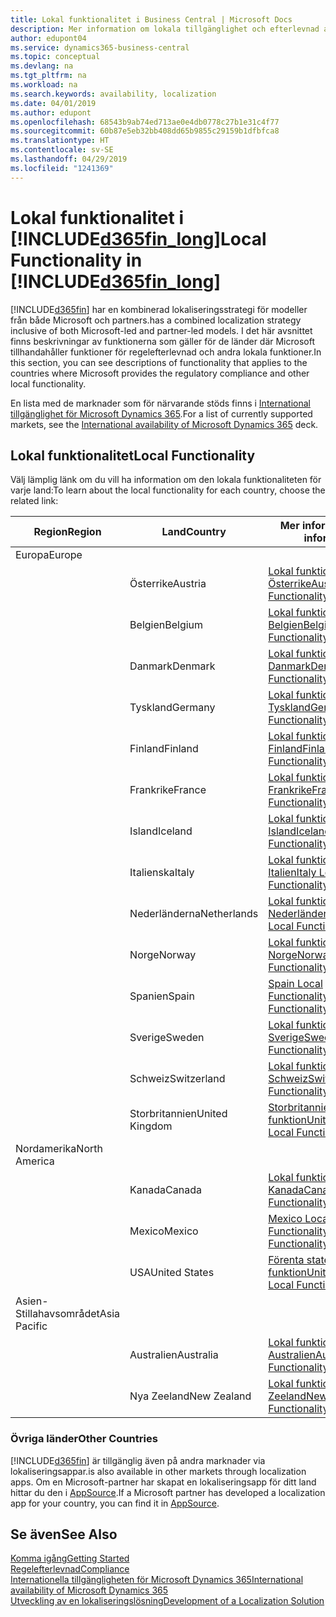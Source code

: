```yaml
---
title: Lokal funktionalitet i Business Central | Microsoft Docs
description: Mer information om lokala tillgänglighet och efterlevnad av Dynamics 365 Business Central.
author: edupont04
ms.service: dynamics365-business-central
ms.topic: conceptual
ms.devlang: na
ms.tgt_pltfrm: na
ms.workload: na
ms.search.keywords: availability, localization
ms.date: 04/01/2019
ms.author: edupont
ms.openlocfilehash: 68543b9ab74ed713ae0e4db0778c27b1e31c4f77
ms.sourcegitcommit: 60b87e5eb32bb408dd65b9855c29159b1dfbfca8
ms.translationtype: HT
ms.contentlocale: sv-SE
ms.lasthandoff: 04/29/2019
ms.locfileid: "1241369"
---
```

# <a name="local-functionality-in-included365finlongincludesd365finlongmdmd"></a><span data-ttu-id="080ca-103">Lokal funktionalitet i [!INCLUDE[d365fin_long](includes/d365fin_long_md.md)]</span><span class="sxs-lookup"><span data-stu-id="080ca-103">Local Functionality in [!INCLUDE[d365fin_long](includes/d365fin_long_md.md)]</span></span>
[!INCLUDE[d365fin](includes/d365fin_md.md)] <span data-ttu-id="080ca-104">har en kombinerad lokaliseringsstrategi för modeller från både Microsoft och partners.</span><span class="sxs-lookup"><span data-stu-id="080ca-104">has a combined localization strategy inclusive of both Microsoft-led and partner-led models.</span></span> <span data-ttu-id="080ca-105">I det här avsnittet finns beskrivningar av funktionerna som gäller för de länder där Microsoft tillhandahåller funktioner för regelefterlevnad och andra lokala funktioner.</span><span class="sxs-lookup"><span data-stu-id="080ca-105">In this section, you can see descriptions of functionality that applies to the countries where Microsoft provides the regulatory compliance and other local functionality.</span></span>  

<span data-ttu-id="080ca-106">En lista med de marknader som för närvarande stöds finns i [International tillgänglighet för Microsoft Dynamics 365](https://docs.microsoft.com/en-us/dynamics365/get-started/availability).</span><span class="sxs-lookup"><span data-stu-id="080ca-106">For a list of currently supported markets, see the [International availability of Microsoft Dynamics 365](https://docs.microsoft.com/en-us/dynamics365/get-started/availability) deck.</span></span>  

## <a name="local-functionality"></a><span data-ttu-id="080ca-107">Lokal funktionalitet</span><span class="sxs-lookup"><span data-stu-id="080ca-107">Local Functionality</span></span>
<span data-ttu-id="080ca-108">Välj lämplig länk om du vill ha information om den lokala funktionaliteten för varje land:</span><span class="sxs-lookup"><span data-stu-id="080ca-108">To learn about the local functionality for each country, choose the related link:</span></span>

| <span data-ttu-id="080ca-109">Region</span><span class="sxs-lookup"><span data-stu-id="080ca-109">Region</span></span> | <span data-ttu-id="080ca-110">Land</span><span class="sxs-lookup"><span data-stu-id="080ca-110">Country</span></span> | <span data-ttu-id="080ca-111">Mer information</span><span class="sxs-lookup"><span data-stu-id="080ca-111">More information</span></span> |
| --- | --- |--- |
| <span data-ttu-id="080ca-112">Europa</span><span class="sxs-lookup"><span data-stu-id="080ca-112">Europe</span></span> |  | |
|        | <span data-ttu-id="080ca-113">Österrike</span><span class="sxs-lookup"><span data-stu-id="080ca-113">Austria</span></span> | [<span data-ttu-id="080ca-114">Lokal funktionalitet för Österrike</span><span class="sxs-lookup"><span data-stu-id="080ca-114">Austria Local Functionality</span></span>](localfunctionality/austria/austria-local-functionality.md) |
|        | <span data-ttu-id="080ca-115">Belgien</span><span class="sxs-lookup"><span data-stu-id="080ca-115">Belgium</span></span> |  [<span data-ttu-id="080ca-116">Lokal funktionalitet för Belgien</span><span class="sxs-lookup"><span data-stu-id="080ca-116">Belgium Local Functionality</span></span>](localfunctionality/belgium/belgium-local-functionality.md) |
|        | <span data-ttu-id="080ca-117">Danmark</span><span class="sxs-lookup"><span data-stu-id="080ca-117">Denmark</span></span> | [<span data-ttu-id="080ca-118">Lokal funktionalitet för Danmark</span><span class="sxs-lookup"><span data-stu-id="080ca-118">Denmark Local Functionality</span></span>](localfunctionality/denmark/denmark-local-functionality.md) |
|        | <span data-ttu-id="080ca-119">Tyskland</span><span class="sxs-lookup"><span data-stu-id="080ca-119">Germany</span></span> | [<span data-ttu-id="080ca-120">Lokal funktionalitet för Tyskland</span><span class="sxs-lookup"><span data-stu-id="080ca-120">Germany Local Functionality</span></span>](localfunctionality/germany/germany-local-functionality.md) |
|        | <span data-ttu-id="080ca-121">Finland</span><span class="sxs-lookup"><span data-stu-id="080ca-121">Finland</span></span> | [<span data-ttu-id="080ca-122">Lokal funktionalitet för Finland</span><span class="sxs-lookup"><span data-stu-id="080ca-122">Finland Local Functionality</span></span>](localfunctionality/finland/finland-local-functionality.md) |
|        | <span data-ttu-id="080ca-123">Frankrike</span><span class="sxs-lookup"><span data-stu-id="080ca-123">France</span></span> | [<span data-ttu-id="080ca-124">Lokal funktionalitet för Frankrike</span><span class="sxs-lookup"><span data-stu-id="080ca-124">France Local Functionality</span></span>](localfunctionality/france/france-local-functionality.md) |
|        | <span data-ttu-id="080ca-125">Island</span><span class="sxs-lookup"><span data-stu-id="080ca-125">Iceland</span></span> | [<span data-ttu-id="080ca-126">Lokal funktionalitet för Island</span><span class="sxs-lookup"><span data-stu-id="080ca-126">Iceland Local Functionality</span></span>](localfunctionality/iceland/iceland-local-functionality.md) |
|        | <span data-ttu-id="080ca-127">Italienska</span><span class="sxs-lookup"><span data-stu-id="080ca-127">Italy</span></span> | [<span data-ttu-id="080ca-128">Lokal funktionalitet för Italien</span><span class="sxs-lookup"><span data-stu-id="080ca-128">Italy Local Functionality</span></span>](localfunctionality/italy/italy-local-functionality.md) |
|        | <span data-ttu-id="080ca-129">Nederländerna</span><span class="sxs-lookup"><span data-stu-id="080ca-129">Netherlands</span></span> | [<span data-ttu-id="080ca-130">Lokal funktionalitet för Nederländerna</span><span class="sxs-lookup"><span data-stu-id="080ca-130">Netherlands Local Functionality</span></span>](localfunctionality/netherlands/netherlands-local-functionality.md) |
|        | <span data-ttu-id="080ca-131">Norge</span><span class="sxs-lookup"><span data-stu-id="080ca-131">Norway</span></span> | [<span data-ttu-id="080ca-132">Lokal funktionalitet för Norge</span><span class="sxs-lookup"><span data-stu-id="080ca-132">Norway Local Functionality</span></span>](localfunctionality/norway/norway-local-functionality.md) |
|        | <span data-ttu-id="080ca-133">Spanien</span><span class="sxs-lookup"><span data-stu-id="080ca-133">Spain</span></span> | [<span data-ttu-id="080ca-134">Spain Local Functionality</span><span class="sxs-lookup"><span data-stu-id="080ca-134">Spain Local Functionality</span></span>](localfunctionality/spain/spain-local-functionality.md) |
|        | <span data-ttu-id="080ca-135">Sverige</span><span class="sxs-lookup"><span data-stu-id="080ca-135">Sweden</span></span> | [<span data-ttu-id="080ca-136">Lokal funktionalitet för Sverige</span><span class="sxs-lookup"><span data-stu-id="080ca-136">Sweden Local Functionality</span></span>](localfunctionality/sweden/sweden-local-functionality.md) |
|        | <span data-ttu-id="080ca-137">Schweiz</span><span class="sxs-lookup"><span data-stu-id="080ca-137">Switzerland</span></span> | [<span data-ttu-id="080ca-138">Lokal funktionalitet för Schweiz</span><span class="sxs-lookup"><span data-stu-id="080ca-138">Switzerland Local Functionality</span></span>](localfunctionality/switzerland/switzerland-local-functionality.md) |
|        | <span data-ttu-id="080ca-139">Storbritannien</span><span class="sxs-lookup"><span data-stu-id="080ca-139">United Kingdom</span></span> | [<span data-ttu-id="080ca-140">Storbritannien, lokal funktion</span><span class="sxs-lookup"><span data-stu-id="080ca-140">United Kingdom Local Functionality</span></span>](localfunctionality/unitedkingdom/united-kingdom-local-functionality.md) |
| <span data-ttu-id="080ca-141">Nordamerika</span><span class="sxs-lookup"><span data-stu-id="080ca-141">North America</span></span> |       |  |
|        | <span data-ttu-id="080ca-142">Kanada</span><span class="sxs-lookup"><span data-stu-id="080ca-142">Canada</span></span>|[<span data-ttu-id="080ca-143">Lokal funktionalitet för Kanada</span><span class="sxs-lookup"><span data-stu-id="080ca-143">Canada Local Functionality</span></span>](localfunctionality/canada/canada-local-functionality.md) |
|        | <span data-ttu-id="080ca-144">Mexico</span><span class="sxs-lookup"><span data-stu-id="080ca-144">Mexico</span></span> | [<span data-ttu-id="080ca-145">Mexico Local Functionality</span><span class="sxs-lookup"><span data-stu-id="080ca-145">Mexico Local Functionality</span></span>](localfunctionality/mexico/mexico-local-functionality.md) |
|        | <span data-ttu-id="080ca-146">USA</span><span class="sxs-lookup"><span data-stu-id="080ca-146">United States</span></span>|[<span data-ttu-id="080ca-147">Förenta staterna: lokal funktion</span><span class="sxs-lookup"><span data-stu-id="080ca-147">United States Local Functionality</span></span>](localfunctionality/unitedstates/united-states-local-functionality.md) |
| <span data-ttu-id="080ca-148">Asien-Stillahavsområdet</span><span class="sxs-lookup"><span data-stu-id="080ca-148">Asia Pacific</span></span> |       |  |
|        | <span data-ttu-id="080ca-149">Australien</span><span class="sxs-lookup"><span data-stu-id="080ca-149">Australia</span></span> | [<span data-ttu-id="080ca-150">Lokal funktionalitet för Australien</span><span class="sxs-lookup"><span data-stu-id="080ca-150">Australia Local Functionality</span></span>](localfunctionality/australia/australia-local-functionality.md) |
|        | <span data-ttu-id="080ca-151">Nya Zeeland</span><span class="sxs-lookup"><span data-stu-id="080ca-151">New Zealand</span></span> | [<span data-ttu-id="080ca-152">Lokal funktionalitet för Nya Zeeland</span><span class="sxs-lookup"><span data-stu-id="080ca-152">New Zealand Local Functionality</span></span>](localfunctionality/newzealand/new-zealand-local-functionality.md) |

### <a name="other-countries"></a><span data-ttu-id="080ca-153">Övriga länder</span><span class="sxs-lookup"><span data-stu-id="080ca-153">Other Countries</span></span>
[!INCLUDE[d365fin](includes/d365fin_md.md)] <span data-ttu-id="080ca-154">är tillgänglig även på andra marknader via lokaliseringsappar.</span><span class="sxs-lookup"><span data-stu-id="080ca-154">is also available in other markets through localization apps.</span></span> <span data-ttu-id="080ca-155">Om en Microsoft-partner har skapat en lokaliseringsapp för ditt land hittar du den i [AppSource](https://appsource.microsoft.com/en-us/product/dynamics-365-business-central/).</span><span class="sxs-lookup"><span data-stu-id="080ca-155">If a Microsoft partner has developed a localization app for your country, you can find it in [AppSource](https://appsource.microsoft.com/en-us/product/dynamics-365-business-central/).</span></span>

## <a name="see-also"></a><span data-ttu-id="080ca-156">Se även</span><span class="sxs-lookup"><span data-stu-id="080ca-156">See Also</span></span>
[<span data-ttu-id="080ca-157">Komma igång</span><span class="sxs-lookup"><span data-stu-id="080ca-157">Getting Started</span></span>](product-get-started.md)  
[<span data-ttu-id="080ca-158">Regelefterlevnad</span><span class="sxs-lookup"><span data-stu-id="080ca-158">Compliance</span></span>](compliance/compliance-overview.md)  
[<span data-ttu-id="080ca-159">Internationella tillgängligheten för Microsoft Dynamics 365</span><span class="sxs-lookup"><span data-stu-id="080ca-159">International availability of Microsoft Dynamics 365</span></span>](https://docs.microsoft.com/en-us/dynamics365/get-started/availability)  
[<span data-ttu-id="080ca-160">Utveckling av en lokaliseringslösning</span><span class="sxs-lookup"><span data-stu-id="080ca-160">Development of a Localization Solution</span></span>](/dynamics365/business-central/dev-itpro/developer/readiness/readiness-develop-localization)  
